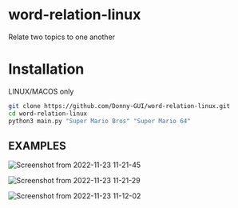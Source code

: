 # word-relation-linux
Relate two topics to one another

# Installation

LINUX/MACOS only

```bash
git clone https://github.com/Donny-GUI/word-relation-linux.git
cd word-relation-linux
python3 main.py "Super Mario Bros" "Super Mario 64"

```


## EXAMPLES


![Screenshot from 2022-11-23 11-21-45](https://user-images.githubusercontent.com/108424001/203656729-997a1a6f-02cc-45df-9f50-920723c18714.png)



![Screenshot from 2022-11-23 11-21-29](https://user-images.githubusercontent.com/108424001/203656735-bfe68020-02c4-4d92-93d4-9754c7a8ced5.png)




![Screenshot from 2022-11-23 11-12-02](https://user-images.githubusercontent.com/108424001/203656738-30519786-5e1d-42e6-9e99-d28a9df11115.png)
